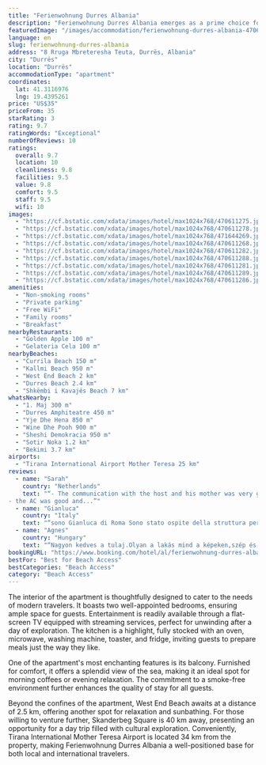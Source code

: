 ```yaml
---
title: "Ferienwohnung Durres Albania"
description: "Ferienwohnung Durres Albania emerges as a prime choice for travelers seeking comfort and convenience in Durrës, situated just a short stroll from Currila Beach and within easy reach of Kallmi Beach."
featuredImage: "/images/accommodation/ferienwohnung-durres-albania-470611275.jpg"
language: en
slug: ferienwohnung-durres-albania
address: "8 Rruga Mbreteresha Teuta, Durrës, Albania"
city: "Durrës"
location: "Durrës"
accommodationType: "apartment"
coordinates:
  lat: 41.3116976
  lng: 19.4395261
price: "US$35"
priceFrom: 35
starRating: 3
rating: 9.7
ratingWords: "Exceptional"
numberOfReviews: 10
ratings:
  overall: 9.7
  location: 10
  cleanliness: 9.8
  facilities: 9.5
  value: 9.8
  comfort: 9.5
  staff: 9.5
  wifi: 10
images:
  - "https://cf.bstatic.com/xdata/images/hotel/max1024x768/470611275.jpg?k=37393bc3d433ae7be1b19ecfa832c7d47d4e8eea1dc59e124a20c1a873a1b432&o=&hp=1"
  - "https://cf.bstatic.com/xdata/images/hotel/max1024x768/470611278.jpg?k=b8304a712fc6e398e2ff5f748879d1dc256e1b404612a5660309fdf110274896&o=&hp=1"
  - "https://cf.bstatic.com/xdata/images/hotel/max1024x768/471644269.jpg?k=34228de3f5453fefd2179e4f116d3402c8c2f84b1fef3157eccdcf95bea3f5f2&o=&hp=1"
  - "https://cf.bstatic.com/xdata/images/hotel/max1024x768/470611268.jpg?k=1a2930f8d211569e90eea0a3eae14240365e5305d63f4cd41bbe11d8fa19dca4&o=&hp=1"
  - "https://cf.bstatic.com/xdata/images/hotel/max1024x768/470611282.jpg?k=eb9046d41fb1b8c9f111dadbf637940c218f332daec8a03efe4a6789448db1fa&o=&hp=1"
  - "https://cf.bstatic.com/xdata/images/hotel/max1024x768/470611288.jpg?k=0e8ec0b27d0c771e207f541156f25fa07ee0c5070706de12f6a763d2e66bf479&o=&hp=1"
  - "https://cf.bstatic.com/xdata/images/hotel/max1024x768/470611281.jpg?k=9131ed84d4c8fcff9dd5c9bbdf037d038eea80117daf5d531800a60dbf1bf4fa&o=&hp=1"
  - "https://cf.bstatic.com/xdata/images/hotel/max1024x768/470611289.jpg?k=e3d31f088655b9d53c1d986f2c84ba76fb400c128e1c206b06b98c1a6c926496&o=&hp=1"
  - "https://cf.bstatic.com/xdata/images/hotel/max1024x768/470611286.jpg?k=387eacca0ed395b44add5fdcf4c241ecc1d6ac7ff3a9ee6d72c071ca839cf033&o=&hp=1"
amenities:
  - "Non-smoking rooms"
  - "Private parking"
  - "Free WiFi"
  - "Family rooms"
  - "Breakfast"
nearbyRestaurants:
  - "Golden Apple 100 m"
  - "Gelateria Cela 100 m"
nearbyBeaches:
  - "Currila Beach 150 m"
  - "Kallmi Beach 950 m"
  - "West End Beach 2 km"
  - "Durres Beach 2.4 km"
  - "Shkëmbi i Kavajës Beach 7 km"
whatsNearby:
  - "1. Maj 300 m"
  - "Durres Amphiteatre 450 m"
  - "Yje Dhe Hena 850 m"
  - "Wine Dhe Pooh 900 m"
  - "Sheshi Demokracia 950 m"
  - "Sotir Noka 1.2 km"
  - "Bekimi 3.7 km"
airports:
  - "Tirana International Airport Mother Teresa 25 km"
reviews:
  - name: "Sarah"
    country: "Netherlands"
    text: "“- The communication with the host and his mother was very good, he gave us a lot of useful information and was very friendly. We communicated over WhatsApp which was very practical. - the house was very clean and practical
- the AC was good and...”"
  - name: "Gianluca"
    country: "Italy"
    text: "“sono Gianluca di Roma Sono stato ospite della struttura per una settimana e non posso che dare giudizi positivi. I proprietari sono stati molto ospitali e disponibili ,la casa e' molto grande,molto arieggiata.i letti sono tutti comodi e la...”"
  - name: "Agnes"
    country: "Hungary"
    text: "“Nagyon kedves a tulaj.Olyan a lakás mind a képeken,szép és nagyon tiszta.Jó volt a wifi és a smartos tv.Minden nagyon közel volt.”"
bookingURL: "https://www.booking.com/hotel/al/ferienwohnung-durres-albania.en-gb.html?aid=8035640"
bestFor: "Best for Beach Access"
bestCategories: "Beach Access"
category: "Beach Access"
---
```


The interior of the apartment is thoughtfully designed to cater to the needs of modern travelers. It boasts two well-appointed bedrooms, ensuring ample space for guests. Entertainment is readily available through a flat-screen TV equipped with streaming services, perfect for unwinding after a day of exploration. The kitchen is a highlight, fully stocked with an oven, microwave, washing machine, toaster, and fridge, inviting guests to prepare meals just the way they like.

One of the apartment's most enchanting features is its balcony. Furnished for comfort, it offers a splendid view of the sea, making it an ideal spot for morning coffees or evening relaxation. The commitment to a smoke-free environment further enhances the quality of stay for all guests.

Beyond the confines of the apartment, West End Beach awaits at a distance of 2.5 km, offering another spot for relaxation and sunbathing. For those willing to venture further, Skanderbeg Square is 40 km away, presenting an opportunity for a day trip filled with cultural exploration. Conveniently, Tirana International Mother Teresa Airport is located 34 km from the property, making Ferienwohnung Durres Albania a well-positioned base for both local and international travelers.